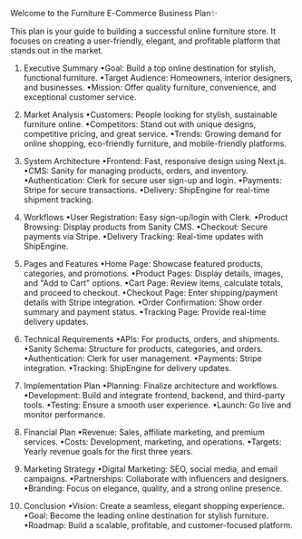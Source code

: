Welcome to the Furniture E-Commerce Business Plan✨

This plan is your guide to building a successful online furniture store. It focuses on creating a user-friendly, elegant, and profitable platform that stands out in the market.

1. Executive Summary
•Goal: Build a top online destination for stylish, functional furniture.
•Target Audience: Homeowners, interior designers, and businesses.
•Mission: Offer quality furniture, convenience, and exceptional customer service.

2. Market Analysis
•Customers: People looking for stylish, sustainable furniture online.
•Competitors: Stand out with unique designs, competitive pricing, and great service.
•Trends: Growing demand for online shopping, eco-friendly furniture, and mobile-friendly platforms.

3. System Architecture
•Frontend: Fast, responsive design using Next.js.
•CMS: Sanity for managing products, orders, and inventory.
•Authentication: Clerk for secure user sign-up and login.
•Payments: Stripe for secure transactions.
•Delivery: ShipEngine for real-time shipment tracking.

4. Workflows
•User Registration: Easy sign-up/login with Clerk.
•Product Browsing: Display products from Sanity CMS.
•Checkout: Secure payments via Stripe.
•Delivery Tracking: Real-time updates with ShipEngine.

5. Pages and Features
•Home Page: Showcase featured products, categories, and promotions.
•Product Pages: Display details, images, and "Add to Cart" options.
•Cart Page: Review items, calculate totals, and proceed to checkout.
•Checkout Page: Enter shipping/payment details with Stripe integration.
•Order Confirmation: Show order summary and payment status.
•Tracking Page: Provide real-time delivery updates.

6. Technical Requirements
•APIs: For products, orders, and shipments.
•Sanity Schema: Structure for products, categories, and orders.
•Authentication: Clerk for user management.
•Payments: Stripe integration.
•Tracking: ShipEngine for delivery updates.

7. Implementation Plan
•Planning: Finalize architecture and workflows.
•Development: Build and integrate frontend, backend, and third-party tools.
•Testing: Ensure a smooth user experience.
•Launch: Go live and monitor performance.

8. Financial Plan
•Revenue: Sales, affiliate marketing, and premium services.
•Costs: Development, marketing, and operations.
•Targets: Yearly revenue goals for the first three years.

9. Marketing Strategy
•Digital Marketing: SEO, social media, and email campaigns.
•Partnerships: Collaborate with influencers and designers.
•Branding: Focus on elegance, quality, and a strong online presence.

10. Conclusion
•Vision: Create a seamless, elegant shopping experience.
•Goal: Become the leading online destination for stylish furniture.
•Roadmap: Build a scalable, profitable, and customer-focused platform.

